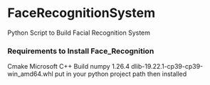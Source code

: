 # FaceRecognitionSystem
Python Script to Build Facial Recognition System

### Requirements to Install Face_Recognition
Cmake
Microsoft C++ Build
numpy 1.26.4
dlib-19.22.1-cp39-cp39-win_amd64.whl put in your python project path then installed
